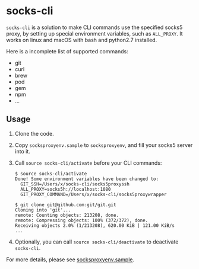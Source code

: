 socks-cli
=========

`socks-cli` is a solution to make CLI commands use the specified socks5 proxy, by setting up special environment variables, such as `ALL_PROXY`. It works on linux and macOS with bash and python2.7 installed.

Here is a incomplete list of supported commands:

* git
* curl
* brew
* pod
* gem
* npm
* ...

## Usage

1. Clone the code.

2. Copy `socksproxyenv.sample` to `socksproxyenv`, and fill your socks5 server into it.

3. Call `source socks-cli/activate` before your CLI commands:
	```
	$ source socks-cli/activate
	Done! Some environment variables have been changed to:
	  GIT_SSH=/Users/x/socks-cli/socks5proxyssh
	  ALL_PROXY=socks5h://localhost:1080
	  GIT_PROXY_COMMAND=/Users/x/socks-cli/socks5proxywrapper

	$ git clone git@github.com:git/git.git
	Cloning into 'git'...
	remote: Counting objects: 213208, done.
	remote: Compressing objects: 100% (372/372), done.
	Receiving objects 2.0% (1/213208), 620.00 KiB | 121.00 KiB/s
	...
	```

4. Optionally, you can call `source socks-cli/deactivate` to deactivate `socks-cli`.

For more details, please see [socksproxyenv.sample](socksproxyenv.sample).

